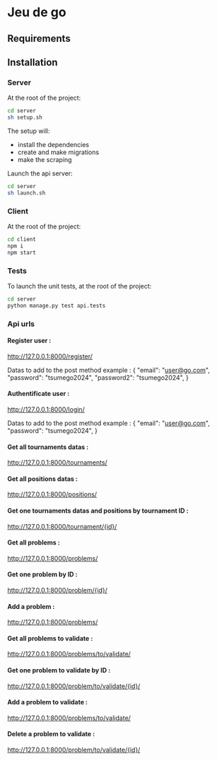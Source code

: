 # Jeu de go

## Requirements

## Installation

### Server

At the root of the project:

```sh
cd server
sh setup.sh
```

The setup will:

- install the dependencies
- create and make migrations
- make the scraping

Launch the api server:
```sh
cd server
sh launch.sh
```

### Client

At the root of the project:

```sh
cd client
npm i
npm start
```

### Tests

To launch the unit tests, at the root of the project:

```sh
cd server
python manage.py test api.tests
```

### Api urls

#### Register user :

http://127.0.0.1:8000/register/

Datas to add to the post method example :
    {
        "email": "user@go.com",
        "password": "tsumego2024",
        "password2": "tsumego2024",
    }

#### Authentificate user :

http://127.0.0.1:8000/login/

Datas to add to the post method example :
    {
        "email": "user@go.com",
        "password": "tsumego2024",
    }

#### Get all tournaments datas :

http://127.0.0.1:8000/tournaments/

#### Get all positions datas :

http://127.0.0.1:8000/positions/

#### Get one tournaments datas and positions by tournament ID : 

http://127.0.0.1:8000/tournament/{id}/

#### Get all problems :

http://127.0.0.1:8000/problems/

#### Get one problem by ID :

http://127.0.0.1:8000/problem/{id}/

#### Add a problem :

http://127.0.0.1:8000/problems/

#### Get all problems to validate :

http://127.0.0.1:8000/problems/to/validate/

#### Get one problem to validate by ID :

http://127.0.0.1:8000/problem/to/validate/{id}/

#### Add a problem to validate :

http://127.0.0.1:8000/problems/to/validate/

#### Delete a problem to validate : 

http://127.0.0.1:8000/problem/to/validate/{id}/